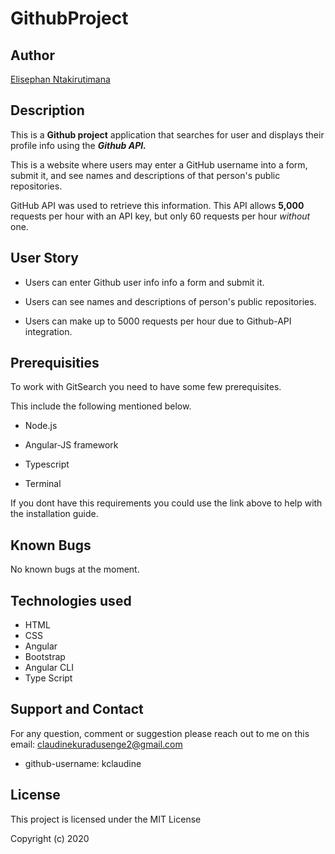 # GithubProject

## Author

[Elisephan Ntakirutimana](https://github.com/Elisephan/Github-Project.git)

## Description

This is a **Github project** application that searches for user and displays their profile info using the **_Github API._**

This is a website where users may enter a GitHub username into a form, submit it, and see names and descriptions of that person's public repositories.

GitHub API was used to retrieve this information. This API allows **5,000** requests per hour with an API key, but only 60 requests per hour _without_ one.

## User Story

- Users can enter Github user info info a form and submit it.

- Users can see names and descriptions of person's public repositories.

- Users can make up to 5000 requests per hour due to Github-API integration.

## Prerequisities

To work with GitSearch you need to have some few prerequisites.

This include the following mentioned below.

- Node.js

- Angular-JS framework

- Typescript

- Terminal

If you dont have this requirements you could use the link above to help with the installation guide.

## Known Bugs

No known bugs at the moment.

## Technologies used

- HTML
- CSS
- Angular
- Bootstrap
- Angular CLI
- Type Script

## Support and Contact

For any question, comment or suggestion please reach out to me on this email: claudinekuradusenge2@gmail.com

- github-username: kclaudine

## License

This project is licensed under the MIT License

Copyright (c) 2020
